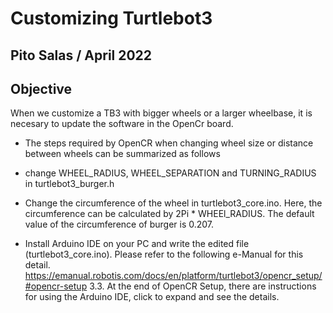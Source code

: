 # Customizing Turtlebot3

## Pito Salas / April 2022

## Objective

When we customize a TB3 with bigger wheels or a larger wheelbase, it is necesary to update the software in the OpenCr board.

* The steps required by OpenCR when changing wheel size or distance between wheels can be summarized as follows

* change WHEEL_RADIUS, WHEEL_SEPARATION and TURNING_RADIUS in turtlebot3_burger.h

* Change the circumference of the wheel in turtlebot3_core.ino. Here, the circumference can be calculated by 2Pi * WHEEl_RADIUS. The default value of the circumference of burger is 0.207.

* Install Arduino IDE on your PC and write the edited file (turtlebot3_core.ino). Please refer to the following e-Manual for this detail.
https://emanual.robotis.com/docs/en/platform/turtlebot3/opencr_setup/#opencr-setup
3.3. At the end of OpenCR Setup, there are instructions for using the Arduino IDE, click to expand and see the details.


